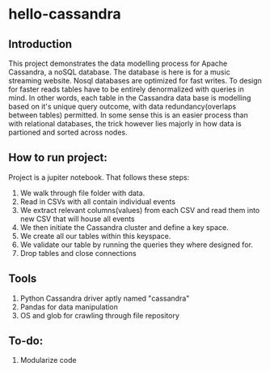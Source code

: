# hello-cassandra

## Introduction

This project demonstrates the data modelling process for Apache Cassandra, a noSQL database. The database is here is for a music streaming website. Nosql databases are optimized for fast writes. To design for faster reads tables have to be entirely denormalized with queries in mind. In other words, each table in the Cassandra data base is modelling based on it's unique query outcome, with data redundancy(overlaps between tables) permitted. In some sense this is an easier process than with relational databases, the trick however lies majorly in how data is partioned and sorted across nodes.

## How to run project:

Project is a jupiter notebook. That follows these steps:

1. We walk through file folder with data.
2. Read in CSVs with all contain individual events
3. We extract relevant columns(values) from each CSV and read them into new CSV that will house all events
4. We then initiate the Cassandra cluster and define a key space.
5. We create all our tables within this keyspace.
6. We validate our table by running the queries they where designed for.
7. Drop tables and close connections

## Tools
1. Python Cassandra driver aptly named "cassandra"
2. Pandas for data manipulation
3. OS and glob for crawling through file repository

## To-do:
1. Modularize code

